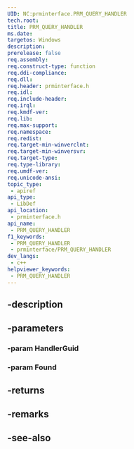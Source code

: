 ```yaml
---
UID: NC:prminterface.PRM_QUERY_HANDLER
tech.root: 
title: PRM_QUERY_HANDLER
ms.date: 
targetos: Windows
description: 
prerelease: false
req.assembly: 
req.construct-type: function
req.ddi-compliance: 
req.dll: 
req.header: prminterface.h
req.idl: 
req.include-header: 
req.irql: 
req.kmdf-ver: 
req.lib: 
req.max-support: 
req.namespace: 
req.redist: 
req.target-min-winverclnt: 
req.target-min-winversvr: 
req.target-type: 
req.type-library: 
req.umdf-ver: 
req.unicode-ansi: 
topic_type:
 - apiref
api_type:
 - LibDef
api_location:
 - prminterface.h
api_name:
 - PRM_QUERY_HANDLER
f1_keywords:
 - PRM_QUERY_HANDLER
 - prminterface/PRM_QUERY_HANDLER
dev_langs:
 - c++
helpviewer_keywords:
 - PRM_QUERY_HANDLER
---
```


## -description

## -parameters

### -param HandlerGuid

### -param Found

## -returns

## -remarks

## -see-also

